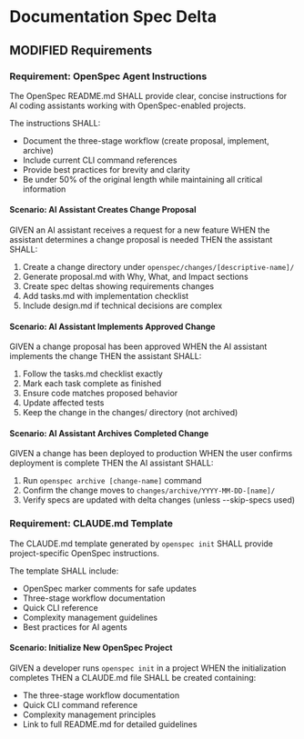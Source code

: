 # Documentation Spec Delta

## MODIFIED Requirements

### Requirement: OpenSpec Agent Instructions

The OpenSpec README.md SHALL provide clear, concise instructions for AI coding assistants working with OpenSpec-enabled projects.

The instructions SHALL:
- Document the three-stage workflow (create proposal, implement, archive)
- Include current CLI command references
- Provide best practices for brevity and clarity
- Be under 50% of the original length while maintaining all critical information

#### Scenario: AI Assistant Creates Change Proposal

GIVEN an AI assistant receives a request for a new feature
WHEN the assistant determines a change proposal is needed
THEN the assistant SHALL:
  1. Create a change directory under `openspec/changes/[descriptive-name]/`
  2. Generate proposal.md with Why, What, and Impact sections
  3. Create spec deltas showing requirements changes
  4. Add tasks.md with implementation checklist
  5. Include design.md if technical decisions are complex

#### Scenario: AI Assistant Implements Approved Change

GIVEN a change proposal has been approved
WHEN the AI assistant implements the change
THEN the assistant SHALL:
  1. Follow the tasks.md checklist exactly
  2. Mark each task complete as finished
  3. Ensure code matches proposed behavior
  4. Update affected tests
  5. Keep the change in the changes/ directory (not archived)

#### Scenario: AI Assistant Archives Completed Change

GIVEN a change has been deployed to production
WHEN the user confirms deployment is complete
THEN the AI assistant SHALL:
  1. Run `openspec archive [change-name]` command
  2. Confirm the change moves to `changes/archive/YYYY-MM-DD-[name]/`
  3. Verify specs are updated with delta changes (unless --skip-specs used)

### Requirement: CLAUDE.md Template

The CLAUDE.md template generated by `openspec init` SHALL provide project-specific OpenSpec instructions.

The template SHALL include:
- OpenSpec marker comments for safe updates
- Three-stage workflow documentation
- Quick CLI reference
- Complexity management guidelines
- Best practices for AI agents

#### Scenario: Initialize New OpenSpec Project

GIVEN a developer runs `openspec init` in a project
WHEN the initialization completes
THEN a CLAUDE.md file SHALL be created containing:
  - The three-stage workflow documentation
  - Quick CLI command reference
  - Complexity management principles
  - Link to full README.md for detailed guidelines